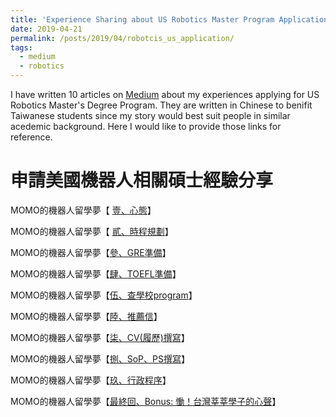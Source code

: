 ```yaml
---
title: 'Experience Sharing about US Robotics Master Program Application'
date: 2019-04-21
permalink: /posts/2019/04/robotcis_us_application/
tags:
  - medium
  - robotics
---
```


I have written 10 articles on [Medium](https://medium.com/@evamo0508) about my experiences applying for US Robotics Master's Degree Program. They are written in Chinese to benifit Taiwanese students since my story would best suit people in similar acedemic background. Here I would like to provide those links for reference.

申請美國機器人相關碩士經驗分享
======

MOMO的機器人留學夢【 [壹、心態](https://medium.com/@evamo0508/%E7%94%B3%E8%AB%8B%E7%BE%8E%E5%9C%8B%E6%A9%9F%E5%99%A8%E4%BA%BA%E7%9B%B8%E9%97%9C%E7%A2%A9%E5%A3%AB%E5%BF%83%E5%BE%97%E5%88%86%E4%BA%AB-d85a519b1974)】

MOMO的機器人留學夢【 [貳、時程規劃](https://medium.com/@evamo0508/%E7%94%B3%E8%AB%8B%E7%BE%8E%E5%9C%8B%E6%A9%9F%E5%99%A8%E4%BA%BA%E7%9B%B8%E9%97%9C%E7%A2%A9%E5%A3%AB%E7%B6%93%E9%A9%97%E5%88%86%E4%BA%AB-9b91f70bbad5)】

MOMO的機器人留學夢【[參、GRE準備](https://medium.com/@evamo0508/%E7%94%B3%E8%AB%8B%E7%BE%8E%E5%9C%8B%E6%A9%9F%E5%99%A8%E4%BA%BA%E7%9B%B8%E9%97%9C%E7%A2%A9%E5%A3%AB%E7%B6%93%E9%A9%97%E5%88%86%E4%BA%AB-9f4622a8d59f)】

MOMO的機器人留學夢【[肆、TOEFL準備](https://medium.com/@evamo0508/%E7%94%B3%E8%AB%8B%E7%BE%8E%E5%9C%8B%E6%A9%9F%E5%99%A8%E4%BA%BA%E7%9B%B8%E9%97%9C%E7%A2%A9%E5%A3%AB%E7%B6%93%E9%A9%97%E5%88%86%E4%BA%AB-49aab09b8321)】

MOMO的機器人留學夢【[伍、查學校program](https://medium.com/@evamo0508/申請美國機器人相關碩士經驗分享-b20e83610d58)】

MOMO的機器人留學夢【[陸、推薦信](https://medium.com/@evamo0508/申請美國機器人相關碩士經驗分享-8b80197ce60d)】

MOMO的機器人留學夢【[柒、CV(履歷)撰寫](https://medium.com/@evamo0508/申請美國機器人相關碩士經驗分享-ed4f236f5a12)】

MOMO的機器人留學夢【[捌、SoP、PS撰寫](https://medium.com/@evamo0508/申請美國機器人相關碩士經驗分享-92a2db88702f)】

MOMO的機器人留學夢【[玖、行政程序](https://medium.com/@evamo0508/申請美國機器人相關碩士經驗分享-619f52c158f0)】

MOMO的機器人留學夢【[最終回、Bonus: 慟！台灣莘莘學子的心聲](https://medium.com/@evamo0508/申請美國機器人相關碩士經驗分享-9a68f1a11261)】


